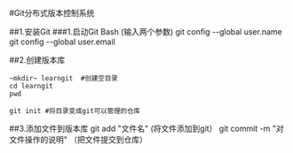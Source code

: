 #Git分布式版本控制系统

##1.安装Git
###1.启动Git Bash    (输入两个参数)
    git config --global user.name  
    git config --global user.email

##2.创建版本库
    
	~mkdir~ learngit  #创建空目录
    cd learngit
    pwd
    
    git init #将目录变成git可以管理的仓库

##3.添加文件到版本库
    git add "文件名"  (将文件添加到git）
    git commit -m "对文件操作的说明"  （把文件提交到仓库）
    